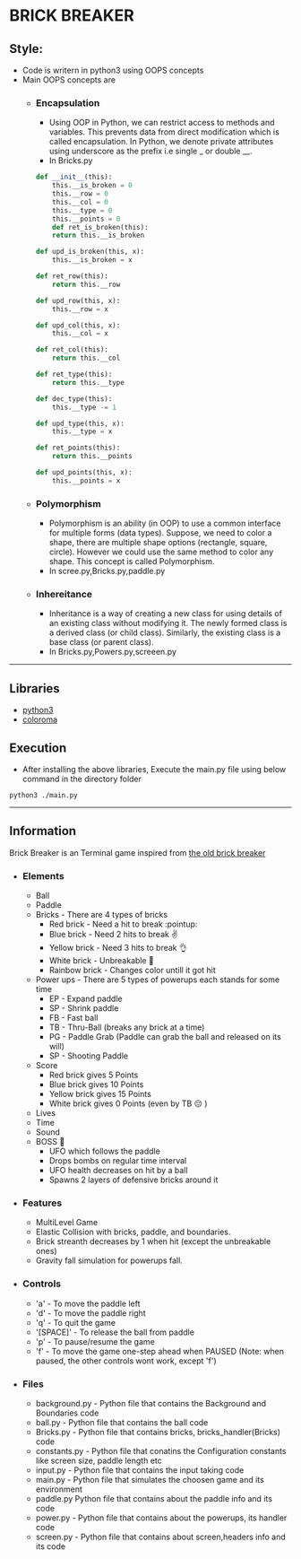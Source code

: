 # BRICK BREAKER

## Style:
+ Code is writern in python3 using OOPS concepts
+ Main OOPS concepts are
  - ###  Encapsulation
    - Using OOP in Python, we can restrict access to methods and variables. This prevents data from direct modification which is called encapsulation. In Python, we denote private attributes using underscore as the prefix i.e single _ or double __.
    - In Bricks.py
    ```python
    def __init__(this):
        this.__is_broken = 0
        this.__row = 0
        this.__col = 0
        this.__type = 0
        this.__points = 0
        def ret_is_broken(this):
        return this.__is_broken

    def upd_is_broken(this, x):
        this.__is_broken = x

    def ret_row(this):
        return this.__row

    def upd_row(this, x):
        this.__row = x

    def upd_col(this, x):
        this.__col = x

    def ret_col(this):
        return this.__col

    def ret_type(this):
        return this.__type

    def dec_type(this):
        this.__type -= 1

    def upd_type(this, x):
        this.__type = x

    def ret_points(this):
        return this.__points

    def upd_points(this, x):
        this.__points = x
    ```
  - ### Polymorphism
    - Polymorphism is an ability (in OOP) to use a common interface for multiple forms (data types).
Suppose, we need to color a shape, there are multiple shape options (rectangle, square, circle). However we could use the same method to color any shape. This concept is called Polymorphism.
    - In scree.py,Bricks.py,paddle.py
  - ### Inhereitance
    - Inheritance is a way of creating a new class for using details of an existing class without modifying it. The newly formed class is a derived class (or child class). Similarly, the existing class is a base class (or parent class).
    - In Bricks.py,Powers.py,screeen.py
___
## Libraries
+ [python3](https://www.python.org/downloads/)
+ [coloroma](https://pypi.org/project/colorama/)
## Execution
+ After installing the above libraries, Execute the main.py file using below command in the directory folder
```
python3 ./main.py
```
___
## Information
Brick Breaker is an Terminal game inspired from [the old brick breaker](https://www.youtube.com/watch?v=BXEk0IHzHOM)
+ ### Elements
  - Ball
  - Paddle
  - Bricks - There are 4 types of bricks
    - Red brick - Need a hit to break :pointup:
    - Blue brick - Need 2 hits to break :v:
    - Yellow brick - Need 3 hits to break :ok_hand:
    - White brick - Unbreakable :muscle:
    - Rainbow brick - Changes color untill it got hit 
  - Power ups - There are 5 types of powerups each stands for some time
    -  EP - Expand paddle
    -  SP - Shrink paddle
    -  FB - Fast ball
    -  TB - Thru-Ball (breaks any brick at a time)
    -  PG - Paddle Grab (Paddle can grab the ball and released on its will)
    -  SP - Shooting Paddle 
  - Score
    - Red brick gives 5 Points
    - Blue brick gives 10 Points
    - Yellow brick gives 15 Points
    - White brick gives 0 Points (even by TB :pensive: )
  - Lives
  - Time
  - Sound
  - BOSS :imp:
    - UFO which follows the paddle
    - Drops bombs on regular time interval
    - UFO health decreases on hit by a ball
    - Spawns 2 layers of defensive bricks around it
+ ### Features
    - MultiLevel Game
    - Elastic Collision with bricks, paddle, and boundaries.
    - Brick streanth decreases by 1 when hit (except the unbreakable ones)
    - Gravity fall simulation for powerups fall.
+ ### Controls
  - 'a' - To move the paddle left
  - 'd' - To move the paddle right
  - 'q' - To quit the game
  - '[SPACE]' - To release the ball from paddle
  - 'p' - To pause/resume the game
  - 'f' - To move the game one-step ahead when PAUSED (Note: when paused, the other controls wont work, except 'f')

+ ### Files
  - background.py - Python file that contains the Background and Boundaries code
  - ball.py - Python file that contains the ball code
  - Bricks.py - Python file that contains bricks, bricks_handler(Bricks) code
  - constants.py - Python file that conatins the Configuration constants like screen size, paddle length etc
  - input.py - Python file that contains the input taking code
  - main.py - Python file that simulates the choosen game and its environment
  - paddle.py Python file that contains about the paddle info and its code
  - power.py - Python file that contains about the powerups, its handler code
  - screen.py - Python file that contains about screen,headers info and its code


    
